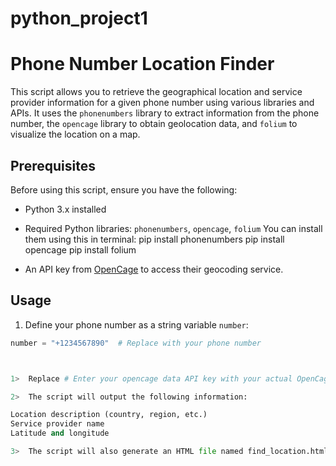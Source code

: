 # python_project1

# Phone Number Location Finder

This script allows you to retrieve the geographical location and service provider information for a given phone number using various libraries and APIs. It uses the `phonenumbers` library to extract information from the phone number, the `opencage` library to obtain geolocation data, and `folium` to visualize the location on a map.

## Prerequisites

Before using this script, ensure you have the following:

- Python 3.x installed
- Required Python libraries: `phonenumbers`, `opencage`, `folium`
  You can install them using this in terminal:
  pip install phonenumbers 
  pip install  opencage 
  pip install  folium




  
- An API key from [OpenCage](https://opencagedata.com/) to access their geocoding service.

## Usage

1. Define your phone number as a string variable `number`:

 ```python
 number = "+1234567890"  # Replace with your phone number



1>  Replace # Enter your opencage data API key with your actual OpenCage API key in the script.

2>  The script will output the following information:

Location description (country, region, etc.)
Service provider name
Latitude and longitude

3>  The script will also generate an HTML file named find_location.html that displays a map with a marker at the obtained latitude and longitude



